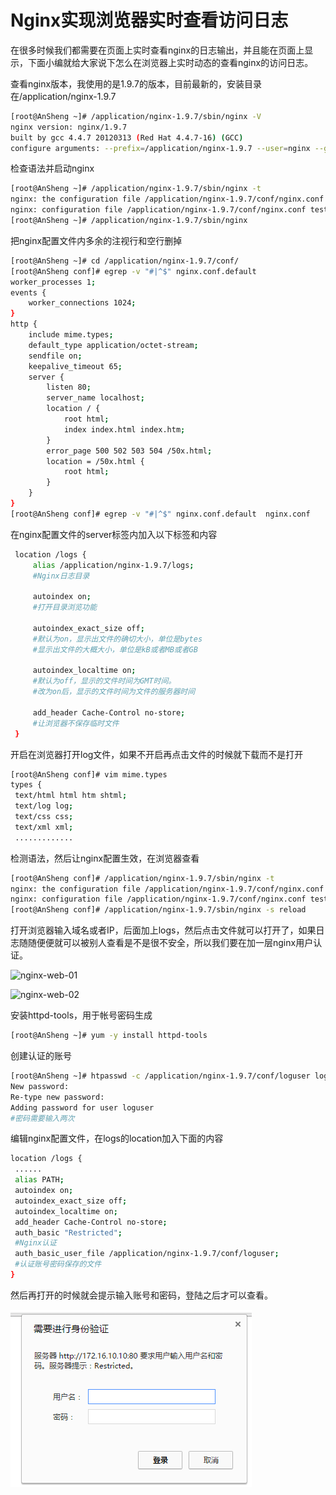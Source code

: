# Nginx实现浏览器实时查看访问日志

在很多时候我们都需要在页面上实时查看nginx的日志输出，并且能在页面上显示，下面小编就给大家说下怎么在浏览器上实时动态的查看nginx的访问日志。

查看nginx版本，我使用的是1.9.7的版本，目前最新的，安装目录在/application/nginx-1.9.7

```bash
[root@AnSheng ~]# /application/nginx-1.9.7/sbin/nginx -V
nginx version: nginx/1.9.7
built by gcc 4.4.7 20120313 (Red Hat 4.4.7-16) (GCC)
configure arguments: --prefix=/application/nginx-1.9.7 --user=nginx --group=nginx --with-http_stub_status_module
```

检查语法并启动nginx

```bash
[root@AnSheng ~]# /application/nginx-1.9.7/sbin/nginx -t
nginx: the configuration file /application/nginx-1.9.7/conf/nginx.conf syntax is ok
nginx: configuration file /application/nginx-1.9.7/conf/nginx.conf test is successful
[root@AnSheng ~]# /application/nginx-1.9.7/sbin/nginx
```

把nginx配置文件内多余的注视行和空行删掉
```bash
[root@AnSheng ~]# cd /application/nginx-1.9.7/conf/
[root@AnSheng conf]# egrep -v "#|^$" nginx.conf.default
worker_processes 1;
events {
    worker_connections 1024;
}
http {
    include mime.types;
    default_type application/octet-stream;
    sendfile on;
    keepalive_timeout 65;
    server {
        listen 80;
        server_name localhost;
        location / {
            root html;
            index index.html index.htm;
        }
        error_page 500 502 503 504 /50x.html;
        location = /50x.html {
            root html;
        }
    }
}
[root@AnSheng conf]# egrep -v "#|^$" nginx.conf.default  nginx.conf
```
在nginx配置文件的server标签内加入以下标签和内容
```bash
 location /logs {
     alias /application/nginx-1.9.7/logs;
     #Nginx日志目录

     autoindex on;
     #打开目录浏览功能

     autoindex_exact_size off;
     #默认为on，显示出文件的确切大小，单位是bytes
     #显示出文件的大概大小，单位是kB或者MB或者GB

     autoindex_localtime on;
     #默认为off，显示的文件时间为GMT时间。
     #改为on后，显示的文件时间为文件的服务器时间

     add_header Cache-Control no-store;
     #让浏览器不保存临时文件
 }
 ```
开启在浏览器打开log文件，如果不开启再点击文件的时候就下载而不是打开
```bash
[root@AnSheng conf]# vim mime.types
types {
 text/html html htm shtml;
 text/log log;
 text/css css;
 text/xml xml;
 .............
```

检测语法，然后让nginx配置生效，在浏览器查看

```bash
[root@AnSheng conf]# /application/nginx-1.9.7/sbin/nginx -t
nginx: the configuration file /application/nginx-1.9.7/conf/nginx.conf syntax is ok
nginx: configuration file /application/nginx-1.9.7/conf/nginx.conf test is successful
[root@AnSheng conf]# /application/nginx-1.9.7/sbin/nginx -s reload
```

打开浏览器输入域名或者IP，后面加上logs，然后点击文件就可以打开了，如果日志随随便便就可以被别人查看是不是很不安全，所以我们要在加一层nginx用户认证。

![nginx-web-01](../images/2016/12/nginx-web-01.png"nginx-web-01")

![nginx-web-02](../images/2016/12/nginx-web-02.png"nginx-web-02")

安装httpd-tools，用于帐号密码生成

```bash
[root@AnSheng ~]# yum -y install httpd-tools
```
创建认证的账号
```bash
[root@AnSheng ~]# htpasswd -c /application/nginx-1.9.7/conf/loguser loguser
New password:
Re-type new password:
Adding password for user loguser
#密码需要输入两次
```
编辑nginx配置文件，在logs的location加入下面的内容
```bash
location /logs {
 ......
 alias PATH;
 autoindex on;
 autoindex_exact_size off;
 autoindex_localtime on;
 add_header Cache-Control no-store;
 auth_basic "Restricted";
 #Nginx认证
 auth_basic_user_file /application/nginx-1.9.7/conf/loguser;
 #认证账号密码保存的文件
}
```
然后再打开的时候就会提示输入账号和密码，登陆之后才可以查看。

![nginx-web-03](../images/2016/12/nginx-web-03.png "nginx-web-03")